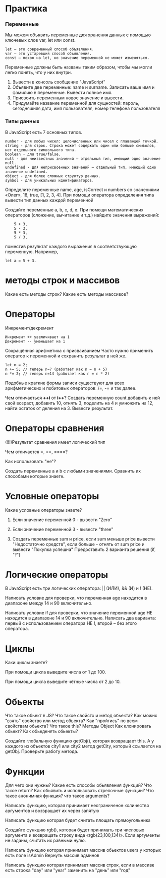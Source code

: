 # Практика

<h3>Переменные</h3>

Мы можем объявить переменные для хранения данных с помощью ключевых слов var, let или const.

    let – это современный способ объявления.
    var – это устаревший способ объявления.
    const – похож на let, но значение переменной не может изменяться.

Переменные должны быть названы таким образом, чтобы мы могли легко понять, что у них внутри.

1. Вывести в консоль сообщение "JavaScript"
2. Объявите две переменные: name и surname.
   Записать ваше имя и фамилию в переменные.
   Вывести полное имя.
3. Присвоить переменным новое значение и вывести.
4. Придумайте название переменной для сущностей: пароль, сегодняшняя дата, имя пользователя, номер телефона пользователя

<h3>Типы данных</h3>

В JavaScript есть 7 основных типов.

    number - для любых чисел: целочисленных или чисел с плавающей точкой.
    string - для строк. Строка может содержать один или больше символов, нет отдельного символьного типа.
    boolean - для true/false.
    null - для неизвестных значений – отдельный тип, имеющий одно значение null.
    undefined - для неприсвоенных значений – отдельный тип, имеющий одно значение undefined.
    object - для более сложных структур данных.
    symbol - для уникальных идентификаторов.

Определите переменные name, age, isCorrect и numbers со значениями «Олег», 18, true, [1, 2, 3, 4]. При помощи оператора определения типа вывести тип данных каждой переменной

Создайте переменные a, b, c, d, e. При помощи математических операторов (сложение, вычитание и т.д.)
найдите значения выражений:

        5 + 3,
        5 - 3,
        5 * 3,
        5 / 3,

поместив результат каждого выражения в соответствующую переменную. Например,

    let a = 5 + 3.

# методы строк и массивов

Какие есть методы строк?
Какие есть методы массивов?

# Операторы

Инкремент/декремент

    Инкремент ++ увеличивает на 1
    Декремент -- уменьшает на 1

Сокращённая арифметика с присваиванием
Часто нужно применить оператор к переменной и сохранить результат в ней же.

    let n = 2;
    n += 5; // теперь n=7 (работает как n = n + 5)
    n *= 2; // теперь n=14 (работает как n = n * 2)

Подобные краткие формы записи существуют для всех арифметических и побитовых операторов: /=, -= и так далее.

Чем отличаеться <b>++i</b> от <b>i++</b>?
Создать переменную count добавить к ней свой возраст, добавить 10, отнять 3, поделить на 4 и умножить на 12, найти остаток от деления на 3. Вывести результат.

# Операторы сравнения

(!!!)Результат сравнения имеет логический тип

Чем отличается =, ==, ====?

Как использовать "не"?

Создать переменные a и b с любыми значениями. Сравнить их способами которые знаете.

# Условные операторы

Какие условные операторы знаете?

1. Если значение переменной 0 - вывести "Zero"

2. Если значение переменной 3 - вывести "three"

3. Создать переменные sum и price, если sum меньше price вывести "Недостаточно средств", если больше - отнять от sum price и вывести "Покупка успешна"
   Предоставить 2 варианта решения (if, "?")

# Логические операторы

В JavaScript есть три логических оператора: || (ИЛИ), && (И) и ! (НЕ).

Напиcать условие для проверки, что переменная age находится в диапазоне между 14 и 90 включительно.

Написать условие if для проверки, что значение переменной age НЕ находится в диапазоне 14 и 90 включительно.
Написать два варианта: первый с использованием оператора НЕ !, второй – без этого оператора.

# Циклы

Каки циклы знаете?

При помощи цикла выведите числа от 1 до 100.

При помощи цикла выведите чётные числа от 2 до 10.

# Обьекты

Что такое обьект в JS?
Что такое свойсто и метод обьекта?
Как можно "взять" свойство или метод обьекта?
Как "пройтись" по всем свойствам обьекта?
Что такое this?
Методы Object
Как клонировать обьект?
Как обьеденять обьекты?

Создайте глобальную функцию getObj(), которая возвращает this. А у каждого из объектов city1 или city2 метод getCity, который ссылается на getObj. Проверьте работу метода.

# Функции

Для чего они нужны?
Какие есть способы обьявления функций?
Что такое return?
Как обьявить и использовать стрелочные функции?
Что такое анонимная функция?
что такое arguments?

Написать функцию, которая принимает неограниченое количество аргументов и возвращает их через запятую

Написать функцию которая будет считать площать прямоугольника

Создайте функцию rgb(), которая будет принимать три числовых аргумента и возвращать строку вида «rgb(23,100,134)». Если аргументы не заданы, считать их равными нулю.

Написать функцию которая принимает массив обьектов users у которых есть поле isAdmin
Вернуть массив админов

Написать функцию которая принимает массив строк, если в массиве есть строка "day" или "year" заменить на "день" или "год"
